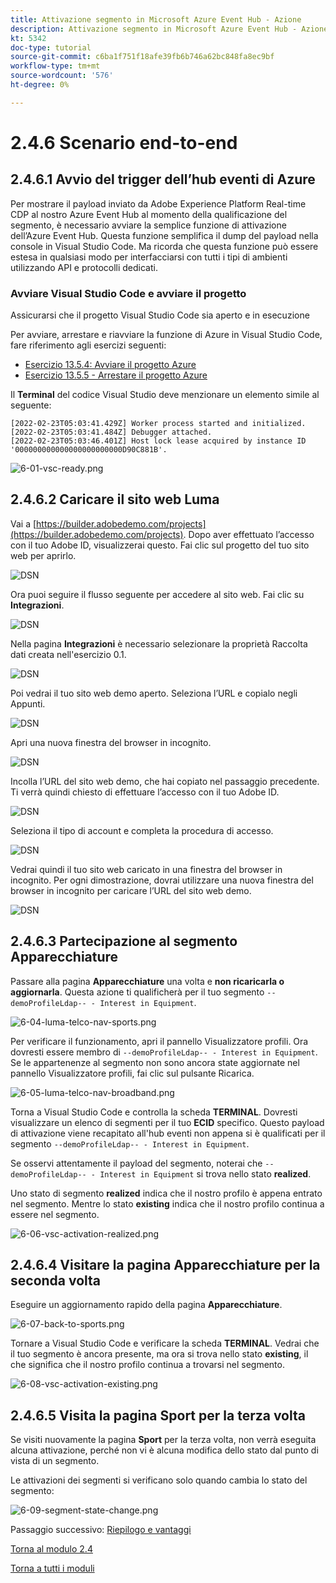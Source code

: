 ```yaml
---
title: Attivazione segmento in Microsoft Azure Event Hub - Azione
description: Attivazione segmento in Microsoft Azure Event Hub - Azione
kt: 5342
doc-type: tutorial
source-git-commit: c6ba1f751f18afe39fb6b746a62bc848fa8ec9bf
workflow-type: tm+mt
source-wordcount: '576'
ht-degree: 0%

---
```


# 2.4.6 Scenario end-to-end

## 2.4.6.1 Avvio del trigger dell’hub eventi di Azure

Per mostrare il payload inviato da Adobe Experience Platform Real-time CDP al nostro Azure Event Hub al momento della qualificazione del segmento, è necessario avviare la semplice funzione di attivazione dell’Azure Event Hub. Questa funzione semplifica il dump del payload nella console in Visual Studio Code. Ma ricorda che questa funzione può essere estesa in qualsiasi modo per interfacciarsi con tutti i tipi di ambienti utilizzando API e protocolli dedicati.

### Avviare Visual Studio Code e avviare il progetto

Assicurarsi che il progetto Visual Studio Code sia aperto e in esecuzione

Per avviare, arrestare e riavviare la funzione di Azure in Visual Studio Code, fare riferimento agli esercizi seguenti:

- [Esercizio 13.5.4: Avviare il progetto Azure](./ex5.md)
- [Esercizio 13.5.5 - Arrestare il progetto Azure](./ex5.md)

Il **Terminal** del codice Visual Studio deve menzionare un elemento simile al seguente:

```code
[2022-02-23T05:03:41.429Z] Worker process started and initialized.
[2022-02-23T05:03:41.484Z] Debugger attached.
[2022-02-23T05:03:46.401Z] Host lock lease acquired by instance ID '000000000000000000000000D90C881B'.
```

![6-01-vsc-ready.png](./images/vsc31.png)

## 2.4.6.2 Caricare il sito web Luma

Vai a [https://builder.adobedemo.com/projects](https://builder.adobedemo.com/projects). Dopo aver effettuato l’accesso con il tuo Adobe ID, visualizzerai questo. Fai clic sul progetto del tuo sito web per aprirlo.

![DSN](./../../../modules/gettingstarted/gettingstarted/images/web8.png)

Ora puoi seguire il flusso seguente per accedere al sito web. Fai clic su **Integrazioni**.

![DSN](./../../../modules/gettingstarted/gettingstarted/images/web1.png)

Nella pagina **Integrazioni** è necessario selezionare la proprietà Raccolta dati creata nell&#39;esercizio 0.1.

![DSN](./../../../modules/gettingstarted/gettingstarted/images/web2.png)

Poi vedrai il tuo sito web demo aperto. Seleziona l’URL e copialo negli Appunti.

![DSN](./../../../modules/gettingstarted/gettingstarted/images/web3.png)

Apri una nuova finestra del browser in incognito.

![DSN](./../../../modules/gettingstarted/gettingstarted/images/web4.png)

Incolla l’URL del sito web demo, che hai copiato nel passaggio precedente. Ti verrà quindi chiesto di effettuare l’accesso con il tuo Adobe ID.

![DSN](./../../../modules/gettingstarted/gettingstarted/images/web5.png)

Seleziona il tipo di account e completa la procedura di accesso.

![DSN](./../../../modules/gettingstarted/gettingstarted/images/web6.png)

Vedrai quindi il tuo sito web caricato in una finestra del browser in incognito. Per ogni dimostrazione, dovrai utilizzare una nuova finestra del browser in incognito per caricare l’URL del sito web demo.

![DSN](./../../../modules/gettingstarted/gettingstarted/images/web7.png)

## 2.4.6.3 Partecipazione al segmento Apparecchiature

Passare alla pagina **Apparecchiature** una volta e **non ricaricarla o aggiornarla**. Questa azione ti qualificherà per il tuo segmento `--demoProfileLdap-- - Interest in Equipment`.

![6-04-luma-telco-nav-sports.png](./images/luma1.png)

Per verificare il funzionamento, apri il pannello Visualizzatore profili. Ora dovresti essere membro di `--demoProfileLdap-- - Interest in Equipment`. Se le appartenenze al segmento non sono ancora state aggiornate nel pannello Visualizzatore profili, fai clic sul pulsante Ricarica.

![6-05-luma-telco-nav-broadband.png](./images/luma2.png)

Torna a Visual Studio Code e controlla la scheda **TERMINAL**. Dovresti visualizzare un elenco di segmenti per il tuo **ECID** specifico. Questo payload di attivazione viene recapitato all&#39;hub eventi non appena si è qualificati per il segmento `--demoProfileLdap-- - Interest in Equipment`.

Se osservi attentamente il payload del segmento, noterai che `--demoProfileLdap-- - Interest in Equipment` si trova nello stato **realized**.

Uno stato di segmento **realized** indica che il nostro profilo è appena entrato nel segmento. Mentre lo stato **existing** indica che il nostro profilo continua a essere nel segmento.

![6-06-vsc-activation-realized.png](./images/luma3.png)

## 2.4.6.4 Visitare la pagina Apparecchiature per la seconda volta

Eseguire un aggiornamento rapido della pagina **Apparecchiature**.

![6-07-back-to-sports.png](./images/luma1.png)

Tornare a Visual Studio Code e verificare la scheda **TERMINAL**. Vedrai che il tuo segmento è ancora presente, ma ora si trova nello stato **existing**, il che significa che il nostro profilo continua a trovarsi nel segmento.

![6-08-vsc-activation-existing.png](./images/luma4.png)

## 2.4.6.5 Visita la pagina Sport per la terza volta

Se visiti nuovamente la pagina **Sport** per la terza volta, non verrà eseguita alcuna attivazione, perché non vi è alcuna modifica dello stato dal punto di vista di un segmento.

Le attivazioni dei segmenti si verificano solo quando cambia lo stato del segmento:

![6-09-segment-state-change.png](./images/6-09-segment-state-change.png)

Passaggio successivo: [Riepilogo e vantaggi](./summary.md)

[Torna al modulo 2.4](./segment-activation-microsoft-azure-eventhub.md)

[Torna a tutti i moduli](./../../../overview.md)
